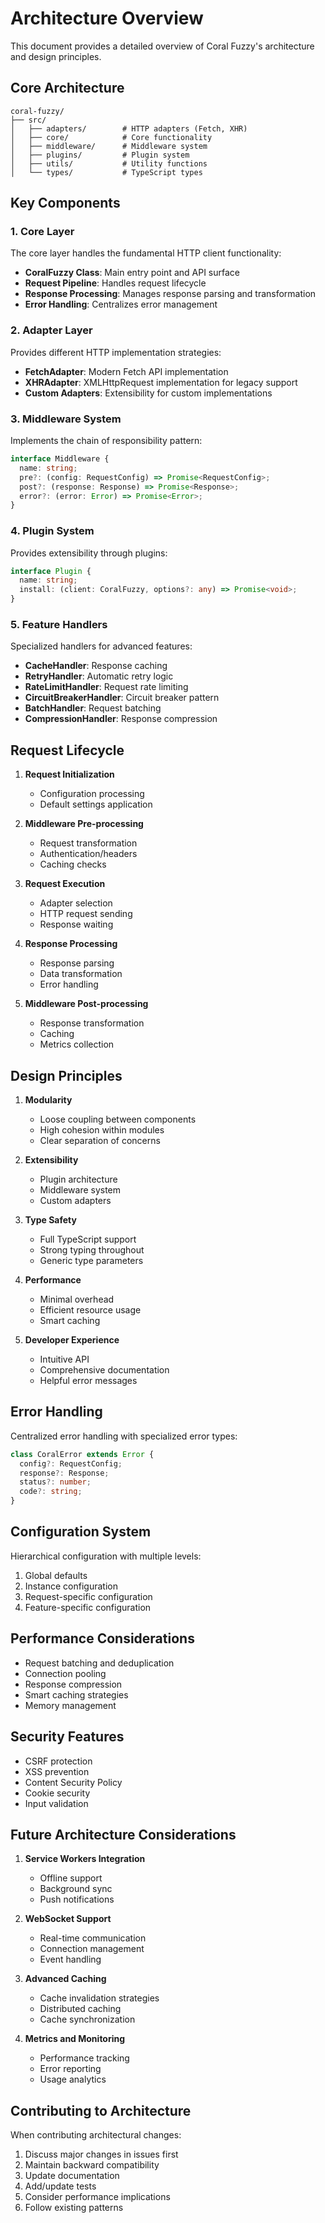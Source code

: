 # Architecture Overview

This document provides a detailed overview of Coral Fuzzy's architecture and design principles.

## Core Architecture

```
coral-fuzzy/
├── src/
│   ├── adapters/        # HTTP adapters (Fetch, XHR)
│   ├── core/            # Core functionality
│   ├── middleware/      # Middleware system
│   ├── plugins/         # Plugin system
│   ├── utils/           # Utility functions
│   └── types/           # TypeScript types
```

## Key Components

### 1. Core Layer

The core layer handles the fundamental HTTP client functionality:

- **CoralFuzzy Class**: Main entry point and API surface
- **Request Pipeline**: Handles request lifecycle
- **Response Processing**: Manages response parsing and transformation
- **Error Handling**: Centralizes error management

### 2. Adapter Layer

Provides different HTTP implementation strategies:

- **FetchAdapter**: Modern Fetch API implementation
- **XHRAdapter**: XMLHttpRequest implementation for legacy support
- **Custom Adapters**: Extensibility for custom implementations

### 3. Middleware System

Implements the chain of responsibility pattern:

```typescript
interface Middleware {
  name: string;
  pre?: (config: RequestConfig) => Promise<RequestConfig>;
  post?: (response: Response) => Promise<Response>;
  error?: (error: Error) => Promise<Error>;
}
```

### 4. Plugin System

Provides extensibility through plugins:

```typescript
interface Plugin {
  name: string;
  install: (client: CoralFuzzy, options?: any) => Promise<void>;
}
```

### 5. Feature Handlers

Specialized handlers for advanced features:

- **CacheHandler**: Response caching
- **RetryHandler**: Automatic retry logic
- **RateLimitHandler**: Request rate limiting
- **CircuitBreakerHandler**: Circuit breaker pattern
- **BatchHandler**: Request batching
- **CompressionHandler**: Response compression

## Request Lifecycle

1. **Request Initialization**
   - Configuration processing
   - Default settings application

2. **Middleware Pre-processing**
   - Request transformation
   - Authentication/headers
   - Caching checks

3. **Request Execution**
   - Adapter selection
   - HTTP request sending
   - Response waiting

4. **Response Processing**
   - Response parsing
   - Data transformation
   - Error handling

5. **Middleware Post-processing**
   - Response transformation
   - Caching
   - Metrics collection

## Design Principles

1. **Modularity**
   - Loose coupling between components
   - High cohesion within modules
   - Clear separation of concerns

2. **Extensibility**
   - Plugin architecture
   - Middleware system
   - Custom adapters

3. **Type Safety**
   - Full TypeScript support
   - Strong typing throughout
   - Generic type parameters

4. **Performance**
   - Minimal overhead
   - Efficient resource usage
   - Smart caching

5. **Developer Experience**
   - Intuitive API
   - Comprehensive documentation
   - Helpful error messages

## Error Handling

Centralized error handling with specialized error types:

```typescript
class CoralError extends Error {
  config?: RequestConfig;
  response?: Response;
  status?: number;
  code?: string;
}
```

## Configuration System

Hierarchical configuration with multiple levels:

1. Global defaults
2. Instance configuration
3. Request-specific configuration
4. Feature-specific configuration

## Performance Considerations

- Request batching and deduplication
- Connection pooling
- Response compression
- Smart caching strategies
- Memory management

## Security Features

- CSRF protection
- XSS prevention
- Content Security Policy
- Cookie security
- Input validation

## Future Architecture Considerations

1. **Service Workers Integration**
   - Offline support
   - Background sync
   - Push notifications

2. **WebSocket Support**
   - Real-time communication
   - Connection management
   - Event handling

3. **Advanced Caching**
   - Cache invalidation strategies
   - Distributed caching
   - Cache synchronization

4. **Metrics and Monitoring**
   - Performance tracking
   - Error reporting
   - Usage analytics

## Contributing to Architecture

When contributing architectural changes:

1. Discuss major changes in issues first
2. Maintain backward compatibility
3. Update documentation
4. Add/update tests
5. Consider performance implications
6. Follow existing patterns 